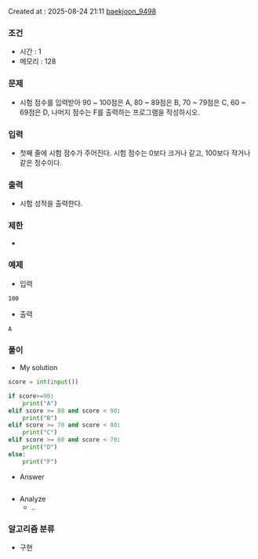 Created at : 2025-08-24 21:11
[baekjoon_9498](https://www.acmicpc.net/problem/9498)
### 조건
- 시간 : 1
- 메모리 : 128
### 문제
- 시험 점수를 입력받아 90 ~ 100점은 A, 80 ~ 89점은 B, 70 ~ 79점은 C, 60 ~ 69점은 D, 나머지 점수는 F를 출력하는 프로그램을 작성하시오.
### 입력
- 첫째 줄에 시험 점수가 주어진다. 시험 점수는 0보다 크거나 같고, 100보다 작거나 같은 정수이다.
### 출력
- 시험 성적을 출력한다.
### 제한
- 
### 예제
- 입력
```
100
```
- 출력
```
A
``` 

### 풀이
- My solution
```python
score = int(input())

if score>=90:
    print("A")
elif score >= 80 and score < 90:
    print("B")
elif score >= 70 and score < 80:
    print("C")
elif score >= 60 and score < 70:
    print("D")
else:
    print("F")


```

- Answer
```python

```

- Analyze
	- ..
### 알고리즘 분류
- 구현